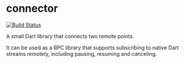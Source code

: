 connector
=========
[![Build Status](https://drone.io/github.com/maxdavidson/connector/status.png)](https://drone.io/github.com/maxdavidson/connector/latest)

A small Dart library that connects two remote points.

It can be used as a RPC library that supports subscribing to native Dart streams remotely, including pausing, resuming and canceling.
